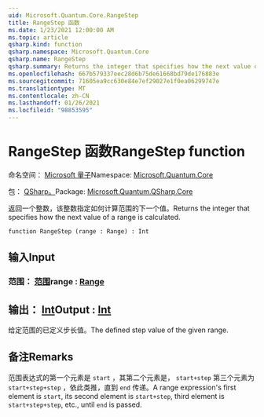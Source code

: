 ```yaml
---
uid: Microsoft.Quantum.Core.RangeStep
title: RangeStep 函数
ms.date: 1/23/2021 12:00:00 AM
ms.topic: article
qsharp.kind: function
qsharp.namespace: Microsoft.Quantum.Core
qsharp.name: RangeStep
qsharp.summary: Returns the integer that specifies how the next value of a range is calculated.
ms.openlocfilehash: 667b579337eec28d6b75de61668bd79de176883e
ms.sourcegitcommit: 71605ea9cc630e84e7ef29027e1f0ea06299747e
ms.translationtype: MT
ms.contentlocale: zh-CN
ms.lasthandoff: 01/26/2021
ms.locfileid: "98853595"
---
```

# <a name="rangestep-function"></a><span data-ttu-id="4f223-102">RangeStep 函数</span><span class="sxs-lookup"><span data-stu-id="4f223-102">RangeStep function</span></span>

<span data-ttu-id="4f223-103">命名空间： [Microsoft 量子](xref:Microsoft.Quantum.Core)</span><span class="sxs-lookup"><span data-stu-id="4f223-103">Namespace: [Microsoft.Quantum.Core](xref:Microsoft.Quantum.Core)</span></span>

<span data-ttu-id="4f223-104">包： [QSharp。](https://nuget.org/packages/Microsoft.Quantum.QSharp.Core)</span><span class="sxs-lookup"><span data-stu-id="4f223-104">Package: [Microsoft.Quantum.QSharp.Core](https://nuget.org/packages/Microsoft.Quantum.QSharp.Core)</span></span>


<span data-ttu-id="4f223-105">返回一个整数，该整数指定如何计算范围的下一个值。</span><span class="sxs-lookup"><span data-stu-id="4f223-105">Returns the integer that specifies how the next value of a range is calculated.</span></span>

```qsharp
function RangeStep (range : Range) : Int
```


## <a name="input"></a><span data-ttu-id="4f223-106">输入</span><span class="sxs-lookup"><span data-stu-id="4f223-106">Input</span></span>

### <a name="range--range"></a><span data-ttu-id="4f223-107">范围： [范围](xref:microsoft.quantum.lang-ref.range)</span><span class="sxs-lookup"><span data-stu-id="4f223-107">range : [Range](xref:microsoft.quantum.lang-ref.range)</span></span>





## <a name="output--int"></a><span data-ttu-id="4f223-108">输出： [Int](xref:microsoft.quantum.lang-ref.int)</span><span class="sxs-lookup"><span data-stu-id="4f223-108">Output : [Int](xref:microsoft.quantum.lang-ref.int)</span></span>

<span data-ttu-id="4f223-109">给定范围的已定义步长值。</span><span class="sxs-lookup"><span data-stu-id="4f223-109">The defined step value of the given range.</span></span>

## <a name="remarks"></a><span data-ttu-id="4f223-110">备注</span><span class="sxs-lookup"><span data-stu-id="4f223-110">Remarks</span></span>

<span data-ttu-id="4f223-111">范围表达式的第一个元素是 `start` ，其第二个元素是， `start+step` 第三个元素为 `start+step+step` ，依此类推，直到 `end` 传递。</span><span class="sxs-lookup"><span data-stu-id="4f223-111">A range expression's first element is `start`, its second element is `start+step`, third element is `start+step+step`, etc., until `end` is passed.</span></span>